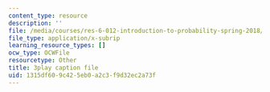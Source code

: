 ```yaml
---
content_type: resource
description: ''
file: /media/courses/res-6-012-introduction-to-probability-spring-2018/1315df609c425eb0a2c3f9d32ec2a73f_l6YYHaV1aGc.vtt
file_type: application/x-subrip
learning_resource_types: []
ocw_type: OCWFile
resourcetype: Other
title: 3play caption file
uid: 1315df60-9c42-5eb0-a2c3-f9d32ec2a73f
---
```

